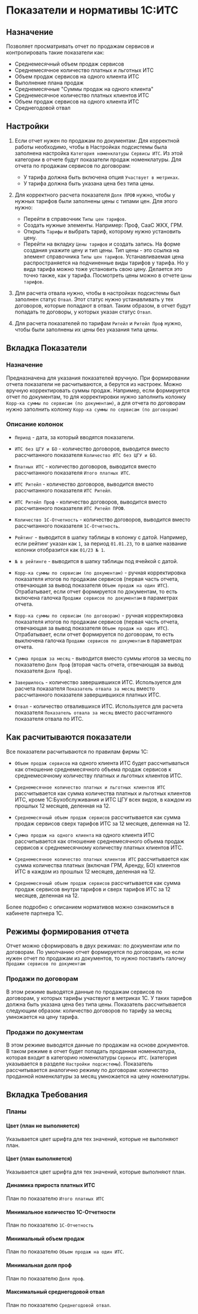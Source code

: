 # Показатели и нормативы 1С:ИТС

## Назначение

Позволяет просматривать отчет по продажам сервисов и контролировать такие показатели как:

* Среднемесячный объем продаж сервисов
* Среднемесячное количество платных и льготных ИТС
* Объем продаж сервисов на одного клиента ИТС
* Выполнение плана продаж
* Среднемесячные "Суммы продаж на одного клиента"
* Среднемесячное количество платных клиентов ИТС
* Объем продаж сервисов на одного клиента ИТС
* Среднегодовой отвал

## Настройки

1. Если отчет нужен по продажам по документам:
Для корректной работы необходимо, чтобы в Настройках подсистемы была заполнена настройка ``Категория номенклатуры Сервисы ИТС``.
Из этой категории в отчете будут показатели продаж номенклатуры.
Для отчета по продажам сервисов по договорам:
    * У тарифа должна быть включена опция ``Участвует в метриках``.
    * У тарифа должна быть указана цена без типа цены.

2. Для корректного расчета показателя ``Доля ПРОФ`` нужно, чтобы у нужных тарифов были заполнены цены с типами цен. Для этого нужно:
    * Перейти в справочник ``Типы цен тарифов``.
    * Создать нужные элементы. Например: Проф, СааС ЖКХ, ГРМ.
    * Открыть ``Тарифы`` и выбрать тариф, которому нужно установить цену.
    * Перейти на вкладку ``Цены тарифов`` и создать запись. На форме создания укажите цену и тип цены. Тип цены - это ссылка на элемент справочника ``Типы цен тарифов``. Устанавливаемая цена распространяется на подчиненные виды тарифов у тарифа. Но у вида тарифа можно тоже установить свою цену. Делается это точно также, как у тарифа. Посмотреть цены можно в отчете ``Цены тарифов``.

3. Для расчета отвала нужно, чтобы в настройках подсистемы был заполнен статус ``Отвал``. Этот статус нужно устанавливать у тех договоров, которые попадают в отвал. Таким образом, в отчет будут попадать те договоры, у которых указан статус ``Отвал``.

4. Для расчета показателей по тарифам `Ритейл` и `Ритейл Проф` нужно, чтобы были заполнены их цены без указания типа цены.

## Вкладка Показатели

### Назначение

Предназначена для указания показателей вручную. При формировании отчета показатели не расчитываются, а берутся из настроек.
Можно вручную корректировать суммы продаж.
Например, если формируется отчет по документам, то для корректировки нужно заполнить колонку `Корр-ка суммы по сервисам (по документам)`, а для отчета по договорам нужно заполнить колонку `Корр-ка суммы по сервисам (по договорам)`

### Описание колонок

* `Период` - дата, за который вводятся показатели.

* `ИТС без ЦГУ и БО` - количество договоров, выводится вместо рассчитанного показателя `Количество ИТС без ЦГУ и БО`.

* `Платных ИТС` - количество договоров, выводится вместо рассчитанного показателя `Итого платных ИТС`.

* `ИТС Ритейл` - количество договоров, выводится вместо рассчитанного показателя `ИТС Ритейл`.

* `ИТС Ритейл Проф` - количество договоров, выводится вместо рассчитанного показателя `ИТС Ритейл ПРОФ`.

* `Количество 1С-Отчетность` - количество договоров, выводится вместо рассчитанного показателя `1С-Отчетность`.

* `Рейтинг` - выводится в шапку таблицы в колонку с датой. Например, если рейтинг указан как `1`, за период `01.01.23`, то в шапке название колонки отобразится как `01/23 № 1`.

* `№ в рейтинге` - выводится в шапку таблицы под ячейкой с датой.

* `Корр-ка суммы по сервисам (по документам)` - ручная корректировка показателя итогов по продажам сервисов (первая часть отчета, отвечающая за вывод показателя `Объем продаж на один ИТС`). Отрабатывает, если отчет формируется по документам, то есть включена галочка `Продажи сервисов по документам` в параметрах отчета.

* `Корр-ка суммы по сервисам (по договорам)` - ручная корректировка показателя итогов по продажам сервисов (первая часть отчета, отвечающая за вывод показателя `Объем продаж на один ИТС`). Отрабатывает, если отчет формируется по договорам, то есть выключена галочка `Продажи сервисов по документам` в параметрах отчета.

* `Сумма продаж за месяц` - выводится вместо суммы итогов за месяц по показателю `Доля Проф` (вторая часть отчета, отвечающая за вывод показателя `Доля Проф`).

* `Завершилось` - количество завершившихся ИТС. Используется для расчета показателя `Показатель отвала за месяц` вместо рассчитанного показателя завершившихся платных ИТС.

* `Отвал` - количество отвалившихся ИТС. Используется для расчета показателя `Показатель отвала за месяц` вместо рассчитанного показателя отвала по ИТС.

## Как расчитываются показатели

Все показатели расчитываются по правилам фирмы 1С:

* `Объем продаж сервисов` на одного клиента ИТС будет рассчитываться как отношение среднемесячного объема продаж сервисов к среднемесячному количеству
платных и льготных клиентов ИТС.

* `Среднемесячное количество платных и льготных клиентов ИТС` рассчитывается как сумма количества платных и льготных клиентов ИТС, кроме 1С:Бухобслуживания и
ИТС ЦГУ всех видов, в каждом из прошлых 12 месяцев, деленная на 12.

* `Среднемесячный объем продаж сервисов` рассчитывается как сумма продаж сервисов сверх тарифов ИТС за 12 месяцев, деленная на 12.

* `Сумма продаж на одного клиента` на одного клиента ИТС рассчитывается как отношение среднемесячного объема продаж сервисов к среднемесячному количеству платных клиентов ИТС.

* `Среднемесячное количество платных клиентов ИТС` рассчитывается как сумма количества платных (включая ГРМ, Аренду, БО) клиентов ИТС в каждом из прошлых 12 месяцев, деленная на 12.

* `Среднемесячный объем продаж сервисов` рассчитывается как сумма продаж сервисов внутри тарифов и сверх тарифов ИТС за 12 месяцев, деленная на 12.

Более подробно с описанием нормативов можно ознакомиться в кабинете партнера 1С.

## Режимы формирования отчета

Отчет можно сформировать в двух режимах: по документам или по договорам.
По умолчанию отчет формируется по договорам, но если нужен отчет по продажам из документов, то нужно поставить галочку `Продажи сервисов по документам`

### Продажи по договорам

В этом режиме выводятся данные по продажам сервисов по договорам, у которых тарифы участвуют в метриках 1С.
У таких тарифов должна быть указана цена без типа цены.
Показатель рассчитывается следующим образом: количество договоров по тарифу за месяц умножается на цену тарифа.

### Продажи по документам

В этом режиме выводятся данные по продажам на основе документов. В таком режиме в отчет будет попадать проданная номенклатура, которая входит в категорию номенклатуры `Сервисы ИТС`. (категория указывается в разделе `Настройки подсистемы`).
Показатель рассчитывается аналогично режиму по договорам: количество проданной номенклатуры за месяц умножается на цену номенклатуры.

## Вкладка Требования

### Планы

#### Цвет (план не выполняется)

Указывается цвет шрифта для тех значений, которые не выполняют план.

#### Цвет (план выполняется)

Указывается цвет шрифта для тех значений, которые выполняют план.

#### Динамика прироста платных ИТС

План по показателю `Итого платных ИТС`

#### Минимальное количество 1С-Отчетности

План по показателю `1С-Отчетность`

#### Минимальный объем продаж

План по показателю `Объем продаж на один ИТС`.

#### Минимальная доля проф

План по показателю `Доля проф`.

#### Максимальный среднегодовой отвал

План по показателю `Среднегодовой отвал`.
